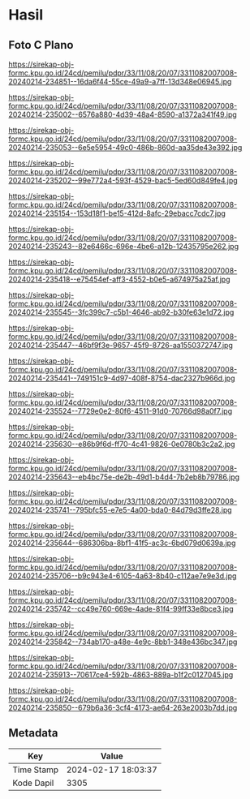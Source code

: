# Hasil

## Foto C Plano

https://sirekap-obj-formc.kpu.go.id/24cd/pemilu/pdpr/33/11/08/20/07/3311082007008-20240214-234851--16da6f44-55ce-49a9-a7ff-13d348e06945.jpg

https://sirekap-obj-formc.kpu.go.id/24cd/pemilu/pdpr/33/11/08/20/07/3311082007008-20240214-235002--6576a880-4d39-48a4-8590-a1372a341f49.jpg

https://sirekap-obj-formc.kpu.go.id/24cd/pemilu/pdpr/33/11/08/20/07/3311082007008-20240214-235053--6e5e5954-49c0-486b-860d-aa35de43e392.jpg

https://sirekap-obj-formc.kpu.go.id/24cd/pemilu/pdpr/33/11/08/20/07/3311082007008-20240214-235202--99e772a4-593f-4529-bac5-5ed60d849fe4.jpg

https://sirekap-obj-formc.kpu.go.id/24cd/pemilu/pdpr/33/11/08/20/07/3311082007008-20240214-235154--153d18f1-be15-412d-8afc-29ebacc7cdc7.jpg

https://sirekap-obj-formc.kpu.go.id/24cd/pemilu/pdpr/33/11/08/20/07/3311082007008-20240214-235243--82e6466c-696e-4be6-a12b-12435795e262.jpg

https://sirekap-obj-formc.kpu.go.id/24cd/pemilu/pdpr/33/11/08/20/07/3311082007008-20240214-235418--e75454ef-aff3-4552-b0e5-a674975a25af.jpg

https://sirekap-obj-formc.kpu.go.id/24cd/pemilu/pdpr/33/11/08/20/07/3311082007008-20240214-235545--3fc399c7-c5b1-4646-ab92-b30fe63e1d72.jpg

https://sirekap-obj-formc.kpu.go.id/24cd/pemilu/pdpr/33/11/08/20/07/3311082007008-20240214-235447--46bf9f3e-9657-45f9-8726-aa1550372747.jpg

https://sirekap-obj-formc.kpu.go.id/24cd/pemilu/pdpr/33/11/08/20/07/3311082007008-20240214-235441--749151c9-4d97-408f-8754-dac2327b966d.jpg

https://sirekap-obj-formc.kpu.go.id/24cd/pemilu/pdpr/33/11/08/20/07/3311082007008-20240214-235524--7729e0e2-80f6-4511-91d0-70766d98a0f7.jpg

https://sirekap-obj-formc.kpu.go.id/24cd/pemilu/pdpr/33/11/08/20/07/3311082007008-20240214-235630--e86b9f6d-ff70-4c41-9826-0e0780b3c2a2.jpg

https://sirekap-obj-formc.kpu.go.id/24cd/pemilu/pdpr/33/11/08/20/07/3311082007008-20240214-235643--eb4bc75e-de2b-49d1-b4d4-7b2eb8b79786.jpg

https://sirekap-obj-formc.kpu.go.id/24cd/pemilu/pdpr/33/11/08/20/07/3311082007008-20240214-235741--795bfc55-e7e5-4a00-bda0-84d79d3ffe28.jpg

https://sirekap-obj-formc.kpu.go.id/24cd/pemilu/pdpr/33/11/08/20/07/3311082007008-20240214-235644--686306ba-8bf1-41f5-ac3c-6bd079d0639a.jpg

https://sirekap-obj-formc.kpu.go.id/24cd/pemilu/pdpr/33/11/08/20/07/3311082007008-20240214-235706--b9c943e4-6105-4a63-8b40-c112ae7e9e3d.jpg

https://sirekap-obj-formc.kpu.go.id/24cd/pemilu/pdpr/33/11/08/20/07/3311082007008-20240214-235742--cc49e760-669e-4ade-81f4-99ff33e8bce3.jpg

https://sirekap-obj-formc.kpu.go.id/24cd/pemilu/pdpr/33/11/08/20/07/3311082007008-20240214-235842--734ab170-a48e-4e9c-8bb1-348e436bc347.jpg

https://sirekap-obj-formc.kpu.go.id/24cd/pemilu/pdpr/33/11/08/20/07/3311082007008-20240214-235913--70617ce4-592b-4863-889a-b1f2c0127045.jpg

https://sirekap-obj-formc.kpu.go.id/24cd/pemilu/pdpr/33/11/08/20/07/3311082007008-20240214-235850--679b6a36-3cf4-4173-ae64-263e2003b7dd.jpg


## Metadata

| Key        | Value               |
| ---------- | ------------------- |
| Time Stamp | 2024-02-17 18:03:37 |
| Kode Dapil | 3305                |



